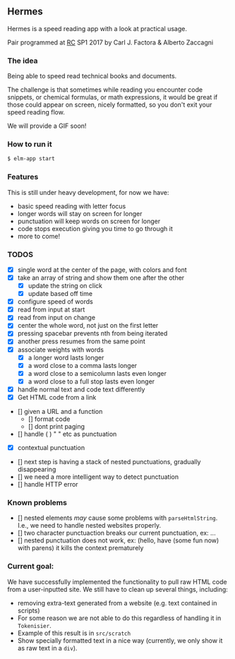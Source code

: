 ## Hermes

Hermes is a speed reading app with a look at practical usage.

Pair programmed at [RC](https://recurse.com) SP1 2017 by Carl J. Factora & Alberto Zaccagni

### The idea

Being able to speed read technical books and documents.

The challenge is that sometimes while reading you encounter code snippets, or chemical
formulas, or math expressions, it would be great if those could appear on screen, nicely
formatted, so you don't exit your speed reading flow.

We will provide a GIF soon!


### How to run it

```bash
$ elm-app start
```


### Features

This is still under heavy development, for now we have:

 * basic speed reading with letter focus
 * longer words will stay on screen for longer
 * punctuation will keep words on screen for longer
 * code stops execution giving you time to go through it
 * more to come!


### TODOS

* [x] single word at the center of the page, with colors and font
* [x] take an array of string and show them one after the other
  * [x] update the string on click
  * [x] update based off time
* [x] configure speed of words
* [x] read from input at start
* [x] read from input on change
* [x] center the whole word, not just on the first letter
* [x] pressing spacebar prevents nth from being iterated
* [x] another press resumes from the same point
* [x] associate weights with words
  * [x] a longer word lasts longer
  * [x] a word close to a comma lasts longer
  * [x] a word close to a semicolumn lasts even longer
  * [x] a word close to a full stop lasts even longer
* [x] handle normal text and code text differently
* [x] Get HTML code from a link
* [] given a URL and a function
  * [] format code
  * [] dont print paging
* [] handle ( ) " " etc as punctuation
* [x] contextual punctuation
*   [] next step is having a stack of nested punctuations, gradually disappearing
* [] we need a more intelligent way to detect punctuation
* [] handle HTTP error

### Known problems

* [] nested elements *may* cause some problems with `parseHtmlString`. I.e., we need to handle nested websites properly.
* [] two character punctuaction breaks our current punctuation, ex: ...
* [] nested punctuation does not work, ex: (hello, have (some fun now) with parens) 
     it kills the context prematurely

### Current goal:

We have successfully implemented the functionality to pull raw HTML code from a user-inputted site. We still have to clean up several things, including:

* removing extra-text generated from a website (e.g. text contained in scripts)
* For some reason we are not able to do this regardless of handling it in `Tokenisier`.
* Example of this result is in `src/scratch`
* Show specially formatted text in a nice way (currently, we only show it as raw text in a `div`).
